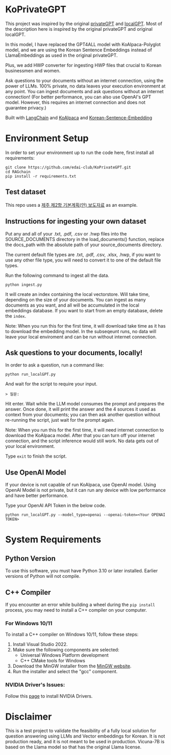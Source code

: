 # KoPrivateGPT

This project was inspired by the original [privateGPT](https://github.com/imartinez/privateGPT)
and [localGPT](https://github.com/PromtEngineer/localGPT). Most of the description here is inspired by the original
privateGPT and original localGPT.

In this model, I have replaced the GPT4ALL model with KoAlpaca-Polyglot model, and we are using the Korean Sentence
Embeddings instead of LlamaEmbeddings as used in the original privateGPT.

Plus, we add HWP converter for ingesting HWP files that crucial to Korean businessmen and women.

Ask questions to your documents without an internet connection, using the power of LLMs. 100% private, no data leaves
your execution environment at any point. You can ingest documents and ask questions without an internet connection!
(For better performance, you can also use OpenAI's GPT model. However, this requires an internet connection and does not
guarantee privacy.)

Built with [LangChain](https://github.com/hwchase17/langchain) and [KoAlpaca](https://github.com/Beomi/KoAlpaca)
and [Korean-Sentence-Embedding](https://github.com/BM-K/Sentence-Embedding-Is-All-You-Need)

# Environment Setup

In order to set your environment up to run the code here, first install all requirements:

```shell
git clone https://github.com/edai-club/KoPrivateGPT.git
cd RAGchain
pip install -r requirements.txt
```

## Test dataset

This repo uses a [제주 제2항 기본계획(안) 보도자료](https://www.korea.kr/common/download.do?fileId=197236015&tblKey=GMN) as an
example.

## Instructions for ingesting your own dataset

Put any and all of your .txt, .pdf, .csv or .hwp files into the SOURCE_DOCUMENTS directory
in the load_documents() function, replace the docs_path with the absolute path of your source_documents directory.

The current default file types are .txt, .pdf, .csv, .xlsx, .hwp, if you want to use any other file type, you will need
to convert it to one of the default file types.

Run the following command to ingest all the data.

```shell
python ingest.py
```

It will create an index containing the local vectorstore. Will take time, depending on the size of your documents.
You can ingest as many documents as you want, and all will be accumulated in the local embeddings database.
If you want to start from an empty database, delete the `index`.

Note: When you run this for the first time, it will download take time as it has to download the embedding model. In the
subseqeunt runs, no data will leave your local enviroment and can be run without internet connection.

## Ask questions to your documents, locally!

In order to ask a question, run a command like:

```shell
python run_localGPT.py
```

And wait for the script to require your input.

```shell
> 질문:
```

Hit enter. Wait while the LLM model consumes the prompt and prepares the answer. Once done, it will print the answer and
the 4 sources it used as context from your documents; you can then ask another question without re-running the script,
just wait for the prompt again.

Note: When you run this for the first time, it will need internet connection to download the KoAlpaca model. After that
you can turn off your internet connection, and the script inference would still work. No data gets out of your local
environment.

Type `exit` to finish the script.

## Use OpenAI Model

If your device is not capable of run KoAlpaca, use OpenAI model.
Using OpenAI Model is not private, but it can run any device with low performance and have better performance.

Type your OpenAI API Token in the below code.

```shell
python run_localGPT.py --model_type=openai --openai-token=<Your OPENAI TOKEN>
```

# System Requirements

## Python Version

To use this software, you must have Python 3.10 or later installed. Earlier versions of Python will not compile.

## C++ Compiler

If you encounter an error while building a wheel during the `pip install` process, you may need to install a C++
compiler on your computer.

### For Windows 10/11

To install a C++ compiler on Windows 10/11, follow these steps:

1. Install Visual Studio 2022.
2. Make sure the following components are selected:
    * Universal Windows Platform development
    * C++ CMake tools for Windows
3. Download the MinGW installer from the [MinGW website](https://sourceforge.net/projects/mingw/).
4. Run the installer and select the "gcc" component.

### NVIDIA Driver's Issues:

Follow this [page](https://linuxconfig.org/how-to-install-the-nvidia-drivers-on-ubuntu-22-04) to install NVIDIA Drivers.

# Disclaimer

This is a test project to validate the feasibility of a fully local solution for question answering using LLMs and
Vector embeddings for Korean. It is not production ready, and it is not meant to be used in production. Vicuna-7B is
based on the Llama model so that has the original Llama license. 
